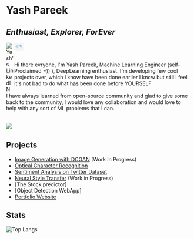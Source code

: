 # Yash Pareek
## _Enthusiast, Explorer, ForEver_



<a href="https://www.linkedin.com/in/pareek-yash/">
  <img align="left" alt="Yash's LinkedIN" width="22px" src="https://raw.githubusercontent.com/peterthehan/peterthehan/master/assets/linkedin.svg" />
</a>
<a href="https://www.linkedin.com/in/yash-pareek-29233a194/">
  <img align="left" alt="Yash's Website" width="25px"  src="https://github.com/pareek-yash/pareek-yash/blob/main/assets/Y.svg" />
</a>
</br></br></br>
Hi there evryone, I'm Yash Pareek, Machine Learning Engineer (self-Proclaimed =)) ),
DeepLearning enthusiast. I'm developing few cool projects over, which I know have been done earlier I know but still I feel it's not bad to do what has been done before YOURSELF.
</br></br>
I have always learned from open-source community and glad to give some back to the community, I would love any collaboration and would love to help with any sort of ML problems that I can.
</br></br>

![](https://visitor-badge.laobi.icu/badge?page_id=yash-pareek)



## Projects

- [Image Generation with DCGAN] (Work in Progress)
- [Optical Character Recognition]
- [Sentiment Analysis on Twitter Dataset]
- [Neural Style Transfer] (Work in Progress)
- [The Stock predictor]
- [Object Detection WebApp]
- [Portfolio Website]


## Stats
![Top Langs](https://github-readme-stats.vercel.app/api/top-langs/?username=pareek-yash&theme=tokyonight)


[Image Generation with DCGAN]:<https://github.com/pareek-yash/ImageGeneration_with_DCGAN>
[Optical Character Recognition]:<https://github.com/Pareek-Yash/Optical-Character-Recognition-MNIST>
[Sentiment Analysis on Twitter Dataset]:<https://github.com/Pareek-Yash/Sentiment-Analysis-using-Twitter-Dataset>
[Neural Style Transfer]:<https://github.com/Pareek-Yash/Style-Transfer-with-Tensorflow>
[Portfolio Website]:<https://pareek-yash.github.io/>
